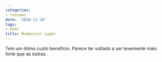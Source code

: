 ```yaml
---
categories:
- reviews
date: '2016-11-24'
tags:
- beer
title: Budweiser Lager
---
```


Tem um ótimo custo benefício. Parece ter voltado a ser levemente mais forte que as outras.